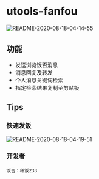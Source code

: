 # utools-fanfou

![README-2020-08-18-04-14-55](http://images.xifan.fun/README-2020-08-18-04-14-55.png)

## 功能

- 发送浏览饭否消息
- 消息回复及转发
- 个人消息关键词检索
- 指定检索结果复制至剪贴板

## Tips

### 快速发饭

![README-2020-08-18-04-19-51](http://images.xifan.fun/README-2020-08-18-04-19-51.png)

### 开发者

```
饭否：稀饭233
```
